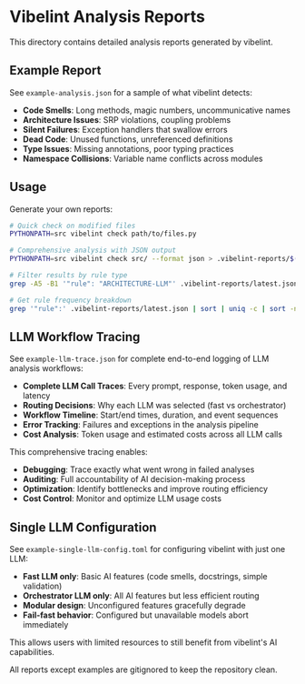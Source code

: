 # Vibelint Analysis Reports

This directory contains detailed analysis reports generated by vibelint.

## Example Report

See `example-analysis.json` for a sample of what vibelint detects:

- **Code Smells**: Long methods, magic numbers, uncommunicative names
- **Architecture Issues**: SRP violations, coupling problems
- **Silent Failures**: Exception handlers that swallow errors
- **Dead Code**: Unused functions, unreferenced definitions
- **Type Issues**: Missing annotations, poor typing practices
- **Namespace Collisions**: Variable name conflicts across modules

## Usage

Generate your own reports:

```bash
# Quick check on modified files
PYTHONPATH=src vibelint check path/to/files.py

# Comprehensive analysis with JSON output
PYTHONPATH=src vibelint check src/ --format json > .vibelint-reports/$(date +%Y-%m-%d-%H%M%S)-analysis.json

# Filter results by rule type
grep -A5 -B1 '"rule": "ARCHITECTURE-LLM"' .vibelint-reports/latest.json

# Get rule frequency breakdown
grep '"rule":' .vibelint-reports/latest.json | sort | uniq -c | sort -nr
```

## LLM Workflow Tracing

See `example-llm-trace.json` for complete end-to-end logging of LLM analysis workflows:

- **Complete LLM Call Traces**: Every prompt, response, token usage, and latency
- **Routing Decisions**: Why each LLM was selected (fast vs orchestrator)
- **Workflow Timeline**: Start/end times, duration, and event sequences
- **Error Tracking**: Failures and exceptions in the analysis pipeline
- **Cost Analysis**: Token usage and estimated costs across all LLM calls

This comprehensive tracing enables:
- **Debugging**: Trace exactly what went wrong in failed analyses
- **Auditing**: Full accountability of AI decision-making process
- **Optimization**: Identify bottlenecks and improve routing efficiency
- **Cost Control**: Monitor and optimize LLM usage costs

## Single LLM Configuration

See `example-single-llm-config.toml` for configuring vibelint with just one LLM:

- **Fast LLM only**: Basic AI features (code smells, docstrings, simple validation)
- **Orchestrator LLM only**: All AI features but less efficient routing
- **Modular design**: Unconfigured features gracefully degrade
- **Fail-fast behavior**: Configured but unavailable models abort immediately

This allows users with limited resources to still benefit from vibelint's AI capabilities.

All reports except examples are gitignored to keep the repository clean.
